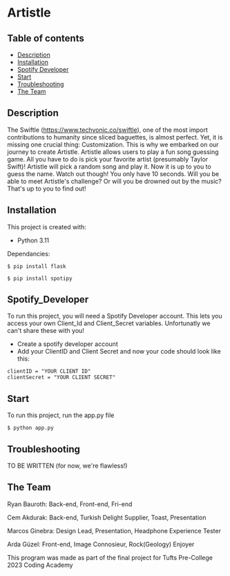 # Artistle

## Table of contents
* [Description](#Description)
* [Installation](#Installation)
* [Spotify Developer](#Spotify_Developer)
* [Start](#Start)
* [Troubleshooting](#Troubleshooting)
* [The Team](#The_Team)
## Description
The Swiftle (https://www.techyonic.co/swiftle), one of the most import contributions to humanity since sliced baguettes, is almost perfect. Yet, it is missing one crucial thing: Customization. This is why we embarked on our journey to create Artistle. Artistle allows users to play a fun song guessing game. All you have to do is pick your favorite artist (presumably Taylor Swift)! Artistle will pick a random song and play it. Now it is up to you to guess the name. Watch out though! You only have 10 seconds. Will you be able to meet Artistle's challenge? Or will you be drowned out by the music? That's up to you to find out!

## Installation
This project is created with:
* Python 3.11

Dependancies:
```
$ pip install flask
```
```
$ pip install spotipy
```

## Spotify_Developer
To run this project, you will need a Spotify Developer account. This lets you access your own Client_Id and Client_Secret variables. Unfortunatly we can't share these with you!
* Create a spotify developer account
* Add your ClientID and Client Secret and now your code should look like this:
```
clientID = "YOUR CLIENT ID"
clientSecret = "YOUR CLIENT SECRET"
```
	
## Start
To run this project, run the app.py file

```
$ python app.py
```

## Troubleshooting
TO BE WRITTEN (for now, we're flawless!)


## The Team
Ryan Bauroth: Back-end, Front-end, Fri-end

Cem Akdurak: Back-end, Turkish Delight Supplier, Toast, Presentation

Marcos Ginebra: Design Lead, Presentation, Headphone Experience Tester

Arda Güzel: Front-end, Image Connosieur, Rock(Geology) Enjoyer

This program was made as part of the final project for Tufts Pre-College 2023 Coding Academy
